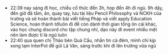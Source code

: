 - 22:39 nay sáng đi học, chiều cố thức đến 3h, họp đến 4h đi ngủ. 9h dậy, đến giờ đã tắm, ăn, quay tay, lưu tài liệu Pencil Philosophy và NCKH của trường và sẽ hoàn thành bài viết tiếng Pháp và viết apply Education Science, hoàn thành tớluôn đi để còn dành thời gian tổng ôn cái khác, vào học chung discord cho tập chung nhỉ, dạo này đi event nhiều mệt nên làm được tí là ngủ luôn
- 22:40 qua quen chị Thảo bên Quả Cầu, nhắn tin cả đêm, mình chỉ kịp xong tạm InterPot để gửi Lã Vân, sáng trước khi đi lên trường vừa ngủ